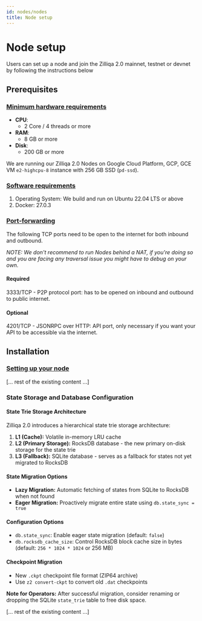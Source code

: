 ```yaml
---
id: nodes/nodes
title: Node setup 
---
```


# Node setup

Users can set up a node and join the Zilliqa 2.0 mainnet, testnet or devnet by following the instructions below

## Prerequisites

### [Minimum hardware requirements](#minimum-hardware-requirements)

- **CPU**:
    - 2 Core / 4 threads or more
- **RAM**:
    - 8 GB or more
- **Disk**:
    - 200 GB or more

We are running our Zilliqa 2.0 Nodes on Google Cloud Platform, GCP,
GCE VM `e2-highcpu-8` instance with 256 GB SSD (`pd-ssd`).

### [Software requirements](#software-requirements)

1. Operating System: We build and run on Ubuntu 22.04 LTS or above
2. Docker: 27.0.3

### [Port-forwarding](#port-forwarding)

The following TCP ports need to be open to the internet for both inbound and
outbound.

_NOTE: We don't recommend to run Nodes behind a NAT, if you're doing so
and you are facing any traversal issue you might have to debug on your own._

#### Required

3333/TCP - P2P protocol port: has to be opened on inbound and outbound to
public internet.

#### Optional

4201/TCP - JSONRPC over HTTP: API port, only necessary if you want your API to
be accessible via the internet.

## Installation

### [Setting up your node](#setting-up-your-node)

[... rest of the existing content ...]

### State Storage and Database Configuration

#### State Trie Storage Architecture

Zilliqa 2.0 introduces a hierarchical state trie storage architecture:

1. **L1 (Cache):** Volatile in-memory LRU cache
2. **L2 (Primary Storage):** RocksDB database - the new primary on-disk storage for the state trie
3. **L3 (Fallback):** SQLite database - serves as a fallback for states not yet migrated to RocksDB

#### State Migration Options

- **Lazy Migration:** Automatic fetching of states from SQLite to RocksDB when not found
- **Eager Migration:** Proactively migrate entire state using `db.state_sync = true`

#### Configuration Options

- `db.state_sync`: Enable eager state migration (default: `false`)
- `db.rocksdb_cache_size`: Control RocksDB block cache size in bytes (default: `256 * 1024 * 1024` or 256 MB)

#### Checkpoint Migration

- New `.ckpt` checkpoint file format (ZIP64 archive)
- Use `z2 convert-ckpt` to convert old `.dat` checkpoints

**Note for Operators:** After successful migration, consider renaming or dropping the SQLite `state_trie` table to free disk space.

[... rest of the existing content ...]